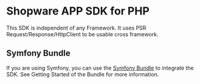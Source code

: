 # Shopware APP SDK for PHP

This SDK is independent of any Framework. It uses PSR Request/Response/HttpClient to be usable cross framework.

## Symfony Bundle

If you are using Symfony, you can use the [Symfony Bundle](https://github.com/shopware/AppBundle) to integrate the SDK.
See Getting Started of the Bundle for more information.
